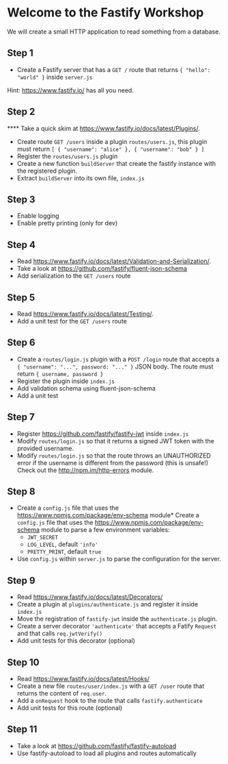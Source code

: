 # Welcome to the Fastify Workshop

We will create a small HTTP application to read something
from a database.

## Step 1

* Create a Fastify server that has a `GET /` route
  that returns `{ "hello": "world" }` inside `server.js`

Hint: https://www.fastify.io/ has all you need.

## Step 2

**** Take a quick skim at https://www.fastify.io/docs/latest/Plugins/.
* Create route `GET /users` inside a plugin `routes/users.js`,
  this plugin must return `[ { "username": "alice" }, { "username": "bob" } ]`
* Register the `routes/users.js` plugin
* Create a new function `buildServer` that create the fastify instance with the registered plugin.
* Extract `buildServer` into its own file, `index.js`

## Step 3

* Enable logging
* Enable pretty printing (only for dev)

## Step 4

* Read https://www.fastify.io/docs/latest/Validation-and-Serialization/.
* Take a look at https://github.com/fastify/fluent-json-schema
* Add serialization to the `GET /users` route

## Step 5

* Read https://www.fastify.io/docs/latest/Testing/.
* Add a unit test for the `GET /users` route

## Step 6

* Create a `routes/login.js` plugin with a `POST /login` route that accepts a `{ "username": "...", password: "..." }` JSON body.
  The route must return `{ username, password }`
* Register the plugin inside `index.js`
* Add validation schema using fluent-json-schema
* Add a unit test

## Step 7

* Register https://github.com/fastify/fastify-jwt inside `index.js`
* Modify `routes/login.js` so that it returns a signed JWT token with the provided username.
* Modify `routes/login.js` so that the route throws an UNAUTHORIZED error if the username is different from the password (this is unsafe!)
  Check out the http://npm.im/http-errors module.

## Step 8

* Create a `config.js` file that uses the https://www.npmjs.com/package/env-schema module* Create a `config.js` file that uses the https://www.npmjs.com/package/env-schema module to parse a few environment variables:
  - `JWT_SECRET`
  - `LOG_LEVEL`, default `'info'`
  - `PRETTY_PRINT`, default `true`
* Use `config.js` within `server.js` to parse the configuration for the server.

## Step 9

* Read https://www.fastify.io/docs/latest/Decorators/
* Create a plugin at `plugins/authenticate.js` and register it inside `index.js`
* Move the registration of `fastify-jwt` inside the `authenticate.js` plugin.
* Create a server decorator `'authenticate'` that accepts a Fatify `Request` and that calls `req.jwtVerify()`
* Add unit tests for this decorator (optional)

## Step 10

* Read https://www.fastify.io/docs/latest/Hooks/
* Create a new file `routes/user/index.js` with a `GET /user` route that returns the content of `req.user`.
* Add a `onRequest` hook to the route that calls `fastify.authenticate`
* Add unit tests for this route (optional)

## Step 11

* Take a look at https://github.com/fastify/fastify-autoload
* Use fastify-autoload to load all plugins and routes automatically
